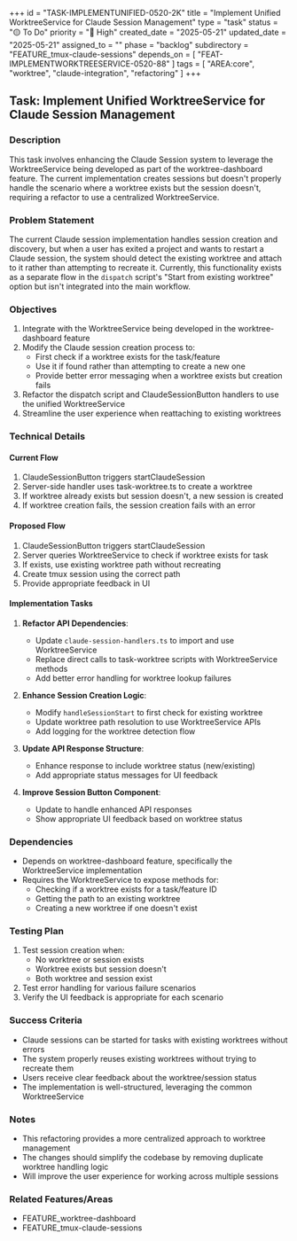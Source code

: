 +++
id = "TASK-IMPLEMENTUNIFIED-0520-2K"
title = "Implement Unified WorktreeService for Claude Session Management"
type = "task"
status = "🟡 To Do"
priority = "🔼 High"
created_date = "2025-05-21"
updated_date = "2025-05-21"
assigned_to = ""
phase = "backlog"
subdirectory = "FEATURE_tmux-claude-sessions"
depends_on = [ "FEAT-IMPLEMENTWORKTREESERVICE-0520-88" ]
tags = [ "AREA:core", "worktree", "claude-integration", "refactoring" ]
+++

## Task: Implement Unified WorktreeService for Claude Session Management

### Description
This task involves enhancing the Claude Session system to leverage the WorktreeService being developed as part of the worktree-dashboard feature. The current implementation creates sessions but doesn't properly handle the scenario where a worktree exists but the session doesn't, requiring a refactor to use a centralized WorktreeService.

### Problem Statement
The current Claude session implementation handles session creation and discovery, but when a user has exited a project and wants to restart a Claude session, the system should detect the existing worktree and attach to it rather than attempting to recreate it. Currently, this functionality exists as a separate flow in the `dispatch` script's "Start from existing worktree" option but isn't integrated into the main workflow.

### Objectives
1. Integrate with the WorktreeService being developed in the worktree-dashboard feature
2. Modify the Claude session creation process to:
   - First check if a worktree exists for the task/feature
   - Use it if found rather than attempting to create a new one
   - Provide better error messaging when a worktree exists but creation fails
3. Refactor the dispatch script and ClaudeSessionButton handlers to use the unified WorktreeService
4. Streamline the user experience when reattaching to existing worktrees

### Technical Details

#### Current Flow
1. ClaudeSessionButton triggers startClaudeSession
2. Server-side handler uses task-worktree.ts to create a worktree
3. If worktree already exists but session doesn't, a new session is created
4. If worktree creation fails, the session creation fails with an error

#### Proposed Flow
1. ClaudeSessionButton triggers startClaudeSession
2. Server queries WorktreeService to check if worktree exists for task
3. If exists, use existing worktree path without recreating
4. Create tmux session using the correct path
5. Provide appropriate feedback in UI

#### Implementation Tasks
1. **Refactor API Dependencies**:
   - Update `claude-session-handlers.ts` to import and use WorktreeService
   - Replace direct calls to task-worktree scripts with WorktreeService methods
   - Add better error handling for worktree lookup failures

2. **Enhance Session Creation Logic**:
   - Modify `handleSessionStart` to first check for existing worktree
   - Update worktree path resolution to use WorktreeService APIs
   - Add logging for the worktree detection flow

3. **Update API Response Structure**:
   - Enhance response to include worktree status (new/existing)
   - Add appropriate status messages for UI feedback

4. **Improve Session Button Component**:
   - Update to handle enhanced API responses
   - Show appropriate UI feedback based on worktree status

### Dependencies
- Depends on worktree-dashboard feature, specifically the WorktreeService implementation
- Requires the WorktreeService to expose methods for:
  - Checking if a worktree exists for a task/feature ID
  - Getting the path to an existing worktree
  - Creating a new worktree if one doesn't exist

### Testing Plan
1. Test session creation when:
   - No worktree or session exists
   - Worktree exists but session doesn't
   - Both worktree and session exist
2. Test error handling for various failure scenarios
3. Verify the UI feedback is appropriate for each scenario

### Success Criteria
- Claude sessions can be started for tasks with existing worktrees without errors
- The system properly reuses existing worktrees without trying to recreate them
- Users receive clear feedback about the worktree/session status
- The implementation is well-structured, leveraging the common WorktreeService

### Notes
- This refactoring provides a more centralized approach to worktree management
- The changes should simplify the codebase by removing duplicate worktree handling logic
- Will improve the user experience for working across multiple sessions

### Related Features/Areas
- FEATURE_worktree-dashboard
- FEATURE_tmux-claude-sessions
